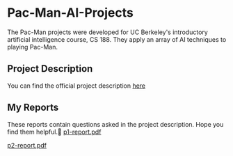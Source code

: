 # Pac-Man-AI-Projects
The Pac-Man projects were developed for UC Berkeley's introductory artificial intelligence course, CS 188. They apply an array of AI techniques to playing Pac-Man.
## Project Description

You can find the official project description [here](http://ai.berkeley.edu/project_overview.html)

## My Reports 
These reports contain questions asked in the project description. Hope you find them helpful.🥳
[p1-report.pdf](https://github.com/maedemir/Pac-Man-AI-Projects/files/9276388/p1-report.pdf)

[p2-report.pdf](https://github.com/maedemir/Pac-Man-AI-Projects/files/9276389/p2-report.pdf)
